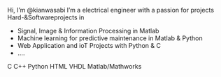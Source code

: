 Hi, I’m @kianwasabi
I’m a electrical engineer with a passion for projects Hard-&Softwareprojects in 
-   Signal, Image & Information Processing in Matlab
-   Machine learning for predictive maintenance in Matlab & Python
-   Web Application and ioT Projects with Python & C
-   .... 

C
C++
Python
HTML
VHDL
Matlab/Mathworks



<!---
kianwasabi/kianwasabi is a ✨ special ✨ repository because its `README.md` (this file) appears on your GitHub profile.
You can click the Preview link to take a look at your changes.
--->
